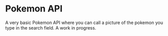 # Pokemon API

A very basic Pokemon API where you can call a picture of the pokemon you type in the search field.  A work in progress.